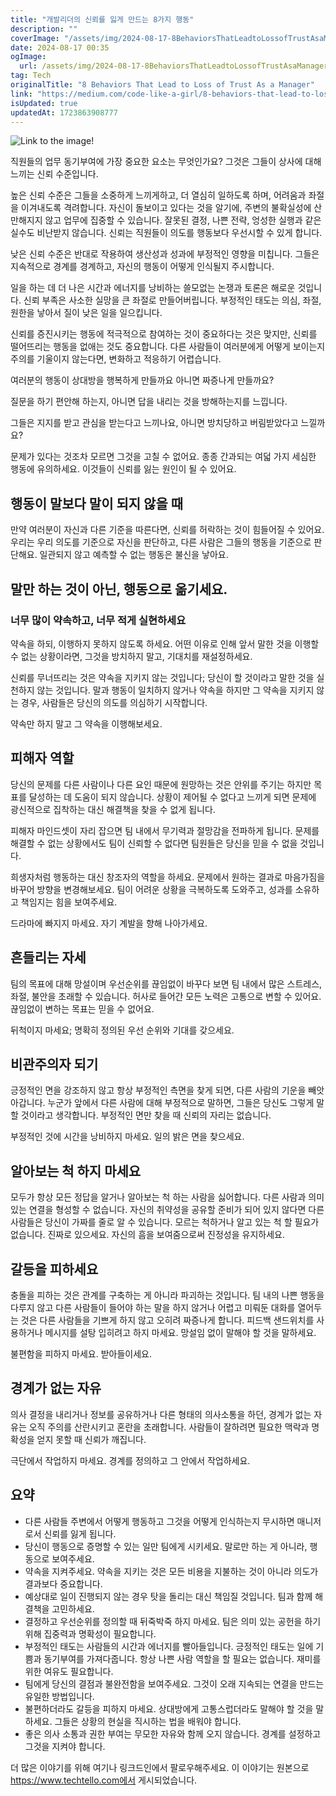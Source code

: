 ```yaml
---
title: "개발리더의 신뢰를 잃게 만드는 8가지 행동"
description: ""
coverImage: "/assets/img/2024-08-17-8BehaviorsThatLeadtoLossofTrustAsaManager_0.png"
date: 2024-08-17 00:35
ogImage:
  url: /assets/img/2024-08-17-8BehaviorsThatLeadtoLossofTrustAsaManager_0.png
tag: Tech
originalTitle: "8 Behaviors That Lead to Loss of Trust As a Manager"
link: "https://medium.com/code-like-a-girl/8-behaviors-that-lead-to-loss-of-trust-as-a-manager-9e1feccf02ab"
isUpdated: true
updatedAt: 1723863908777
---
```


![Link to the image!](/assets/img/2024-08-17-8BehaviorsThatLeadtoLossofTrustAsaManager_0.png)

직원들의 업무 동기부여에 가장 중요한 요소는 무엇인가요? 그것은 그들이 상사에 대해 느끼는 신뢰 수준입니다.

높은 신뢰 수준은 그들을 소중하게 느끼게하고, 더 열심히 일하도록 하며, 어려움과 좌절을 이겨내도록 격려합니다. 자신이 돌보이고 있다는 것을 알기에, 주변의 불확실성에 산만해지지 않고 업무에 집중할 수 있습니다. 잘못된 결정, 나쁜 전략, 엉성한 실행과 같은 실수도 비난받지 않습니다. 신뢰는 직원들이 의도를 행동보다 우선시할 수 있게 합니다.

낮은 신뢰 수준은 반대로 작용하여 생산성과 성과에 부정적인 영향을 미칩니다. 그들은 지속적으로 경계를 경계하고, 자신의 행동이 어떻게 인식될지 주시합니다.

<!-- cozy-coder - 수평 -->

<ins class="adsbygoogle"
     style="display:block"
     data-ad-client="ca-pub-4877378276818686"
     data-ad-slot="1107185301"
     data-ad-format="auto"
     data-full-width-responsive="true"></ins>

<script>
     (adsbygoogle = window.adsbygoogle || []).push({});
</script>

일을 하는 데 더 나은 시간과 에너지를 낭비하는 쓸모없는 논쟁과 토론은 해로운 것입니다. 신뢰 부족은 사소한 실망을 큰 좌절로 만들어버립니다. 부정적인 태도는 의심, 좌절, 원한을 낳아서 질이 낮은 일을 일으킵니다.

신뢰를 증진시키는 행동에 적극적으로 참여하는 것이 중요하다는 것은 맞지만, 신뢰를 떨어뜨리는 행동을 없애는 것도 중요합니다. 다른 사람들이 여러분에게 어떻게 보이는지 주의를 기울이지 않는다면, 변화하고 적응하기 어렵습니다.

여러분의 행동이 상대방을 행복하게 만들까요 아니면 짜증나게 만들까요?

질문을 하기 편안해 하는지, 아니면 답을 내리는 것을 방해하는지를 느낍니다.

<!-- cozy-coder - 수평 -->

<ins class="adsbygoogle"
     style="display:block"
     data-ad-client="ca-pub-4877378276818686"
     data-ad-slot="1107185301"
     data-ad-format="auto"
     data-full-width-responsive="true"></ins>

<script>
     (adsbygoogle = window.adsbygoogle || []).push({});
</script>

그들은 지지를 받고 관심을 받는다고 느끼나요, 아니면 방치당하고 버림받았다고 느낄까요?

문제가 있다는 것조차 모르면 그것을 고칠 수 없어요. 종종 간과되는 여덟 가지 세심한 행동에 유의하세요. 이것들이 신뢰를 잃는 원인이 될 수 있어요.

## 행동이 말보다 말이 되지 않을 때

만약 여러분이 자신과 다른 기준을 따른다면, 신뢰를 허락하는 것이 힘들어질 수 있어요. 우리는 우리 의도를 기준으로 자신을 판단하고, 다른 사람은 그들의 행동을 기준으로 판단해요. 일관되지 않고 예측할 수 없는 행동은 불신을 낳아요.

<!-- cozy-coder - 수평 -->

<ins class="adsbygoogle"
     style="display:block"
     data-ad-client="ca-pub-4877378276818686"
     data-ad-slot="1107185301"
     data-ad-format="auto"
     data-full-width-responsive="true"></ins>

<script>
     (adsbygoogle = window.adsbygoogle || []).push({});
</script>

## 말만 하는 것이 아닌, 행동으로 옮기세요.

### 너무 많이 약속하고, 너무 적게 실현하세요

약속을 하되, 이행하지 못하지 않도록 하세요. 어떤 이유로 인해 앞서 말한 것을 이행할 수 없는 상황이라면, 그것을 방치하지 말고, 기대치를 재설정하세요.

신뢰를 무너뜨리는 것은 약속을 지키지 않는 것입니다; 당신이 할 것이라고 말한 것을 실천하지 않는 것입니다. 말과 행동이 일치하지 않거나 약속을 하지만 그 약속을 지키지 않는 경우, 사람들은 당신의 의도를 의심하기 시작합니다.

<!-- cozy-coder - 수평 -->

<ins class="adsbygoogle"
     style="display:block"
     data-ad-client="ca-pub-4877378276818686"
     data-ad-slot="1107185301"
     data-ad-format="auto"
     data-full-width-responsive="true"></ins>

<script>
     (adsbygoogle = window.adsbygoogle || []).push({});
</script>

약속만 하지 말고 그 약속을 이행해보세요.

## 피해자 역할

당신의 문제를 다른 사람이나 다른 요인 때문에 원망하는 것은 안위를 주기는 하지만 목표를 달성하는 데 도움이 되지 않습니다. 상황이 제어될 수 없다고 느끼게 되면 문제에 광신적으로 집착하는 대신 해결책을 찾을 수 없게 됩니다.

피해자 마인드셋이 자리 잡으면 팀 내에서 무기력과 절망감을 전파하게 됩니다. 문제를 해결할 수 없는 상황에서도 팀이 신뢰할 수 없다면 팀원들은 당신을 믿을 수 없을 것입니다.

<!-- cozy-coder - 수평 -->

<ins class="adsbygoogle"
     style="display:block"
     data-ad-client="ca-pub-4877378276818686"
     data-ad-slot="1107185301"
     data-ad-format="auto"
     data-full-width-responsive="true"></ins>

<script>
     (adsbygoogle = window.adsbygoogle || []).push({});
</script>

희생자처럼 행동하는 대신 창조자의 역할을 하세요. 문제에서 원하는 결과로 마음가짐을 바꾸어 방향을 변경해보세요. 팀이 어려운 상황을 극복하도록 도와주고, 성과를 소유하고 책임지는 힘을 보여주세요.

드라마에 빠지지 마세요. 자기 계발을 향해 나아가세요.

## 흔들리는 자세

팀의 목표에 대해 망설이며 우선순위를 끊임없이 바꾸다 보면 팀 내에서 많은 스트레스, 좌절, 불안을 초래할 수 있습니다. 허사로 들어간 모든 노력은 고통으로 변할 수 있어요. 끊임없이 변하는 목표는 믿을 수 없어요.

<!-- cozy-coder - 수평 -->

<ins class="adsbygoogle"
     style="display:block"
     data-ad-client="ca-pub-4877378276818686"
     data-ad-slot="1107185301"
     data-ad-format="auto"
     data-full-width-responsive="true"></ins>

<script>
     (adsbygoogle = window.adsbygoogle || []).push({});
</script>

뒤척이지 마세요; 명확히 정의된 우선 순위와 기대를 갖으세요.

## 비관주의자 되기

긍정적인 면을 강조하지 않고 항상 부정적인 측면을 찾게 되면, 다른 사람의 기운을 빼앗아갑니다. 누군가 앞에서 다른 사람에 대해 부정적으로 말하면, 그들은 당신도 그렇게 말할 것이라고 생각합니다. 부정적인 면만 찾을 때 신뢰의 자리는 없습니다.

부정적인 것에 시간을 낭비하지 마세요. 일의 밝은 면을 찾으세요.

<!-- cozy-coder - 수평 -->

<ins class="adsbygoogle"
     style="display:block"
     data-ad-client="ca-pub-4877378276818686"
     data-ad-slot="1107185301"
     data-ad-format="auto"
     data-full-width-responsive="true"></ins>

<script>
     (adsbygoogle = window.adsbygoogle || []).push({});
</script>

## 알아보는 척 하지 마세요

모두가 항상 모든 정답을 알거나 알아보는 척 하는 사람을 싫어합니다. 다른 사람과 의미 있는 연결을 형성할 수 없습니다. 자신의 취약성을 공유할 준비가 되어 있지 않다면 다른 사람들은 당신이 가짜를 줄로 알 수 있습니다. 모르는 척하거나 알고 있는 척 할 필요가 없습니다. 진짜로 있으세요. 자신의 흠을 보여줌으로써 진정성을 유지하세요.

## 갈등을 피하세요

<!-- cozy-coder - 수평 -->

<ins class="adsbygoogle"
     style="display:block"
     data-ad-client="ca-pub-4877378276818686"
     data-ad-slot="1107185301"
     data-ad-format="auto"
     data-full-width-responsive="true"></ins>

<script>
     (adsbygoogle = window.adsbygoogle || []).push({});
</script>

충돌을 피하는 것은 관계를 구축하는 게 아니라 파괴하는 것입니다. 팀 내의 나쁜 행동을 다루지 않고 다른 사람들이 들어야 하는 말을 하지 않거나 어렵고 미뤄둔 대화를 열어두는 것은 다른 사람들을 기쁘게 하지 않고 오히려 짜증나게 합니다. 피드백 샌드위치를 사용하거나 메시지를 설탕 입히려고 하지 마세요. 망설임 없이 말해야 할 것을 말하세요.

불편함을 피하지 마세요. 받아들이세요.

## 경계가 없는 자유

의사 결정을 내리거나 정보를 공유하거나 다른 형태의 의사소통을 하던, 경계가 없는 자유는 오직 주의를 산란시키고 혼란을 초래합니다. 사람들이 잘하려면 필요한 맥락과 명확성을 얻지 못할 때 신뢰가 깨집니다.

<!-- cozy-coder - 수평 -->

<ins class="adsbygoogle"
     style="display:block"
     data-ad-client="ca-pub-4877378276818686"
     data-ad-slot="1107185301"
     data-ad-format="auto"
     data-full-width-responsive="true"></ins>

<script>
     (adsbygoogle = window.adsbygoogle || []).push({});
</script>

극단에서 작업하지 마세요. 경계를 정의하고 그 안에서 작업하세요.

## 요약

- 다른 사람들 주변에서 어떻게 행동하고 그것을 어떻게 인식하는지 무시하면 매니저로서 신뢰를 잃게 됩니다.
- 당신이 행동으로 증명할 수 있는 일만 팀에게 시키세요. 말로만 하는 게 아니라, 행동으로 보여주세요.
- 약속을 지켜주세요. 약속을 지키는 것은 모든 비용을 지불하는 것이 아니라 의도가 결과보다 중요합니다.
- 예상대로 일이 진행되지 않는 경우 탓을 돌리는 대신 책임질 것입니다. 팀과 함께 해결책을 고민하세요.
- 결정하고 우선순위를 정의할 때 뒤죽박죽 하지 마세요. 팀은 의미 있는 공헌을 하기 위해 집중력과 명확성이 필요합니다.
- 부정적인 태도는 사람들의 시간과 에너지를 빨아들입니다. 긍정적인 태도는 일에 기쁨과 동기부여를 가져다줍니다. 항상 나쁜 사람 역할을 할 필요는 없습니다. 재미를 위한 여유도 필요합니다.
- 팀에게 당신의 결점과 불완전함을 보여주세요. 그것이 오래 지속되는 연결을 만드는 유일한 방법입니다.
- 불편하더라도 갈등을 피하지 마세요. 상대방에게 고통스럽더라도 말해야 할 것을 말하세요. 그들은 상황의 현실을 직시하는 법을 배워야 합니다.
- 좋은 의사 소통과 권한 부여는 무모한 자유와 함께 오지 않습니다. 경계를 설정하고 그것을 지켜야 합니다.

더 많은 이야기를 위해 여기나 링크드인에서 팔로우해주세요. 이 이야기는 원본으로 https://www.techtello.com에서 게시되었습니다.
